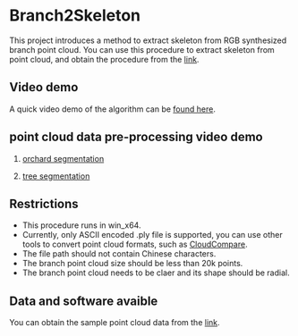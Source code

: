 # Branch2Skeleton
This project introduces a method to extract skeleton from RGB synthesized branch point cloud. You can use this procedure to extract skeleton from point cloud, and obtain the procedure from the [link]().

## Video demo
A quick video demo of the algorithm can be [found here](https://youtu.be/cq_7MVMzZ90).


## point cloud data pre-processing video demo
1. [orchard segmentation](https://www.youtube.com/embed/I48e63mNP0Y)

2. [tree segmentation](https://www.youtube.com/embed/KqyYVsdYSZg)



## Restrictions
- This procedure runs in win_x64.
- Currently, only ASCII encoded .ply file is supported, you can use other tools to convert point cloud formats, such as [CloudCompare](https://github.com/CloudCompare/CloudCompare).
- The file path should not contain Chinese characters.
- The branch point cloud size should be less than 20k points.
- The branch point cloud needs to be claer and its shape should be radial.

## Data and software avaible
You can obtain the sample point cloud data from the [link]().
